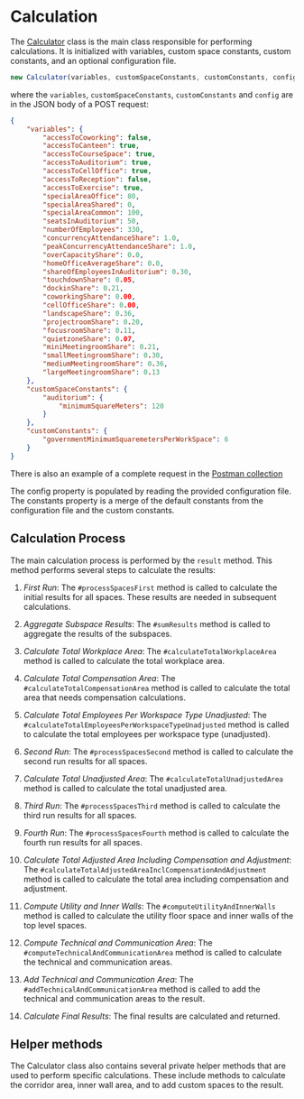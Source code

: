 # Calculation
The [Calculator](../src/calculations/calculator.ts) class is the main class responsible for performing calculations. It is initialized with variables, custom space constants, custom constants, and an optional configuration file.

```typescript
new Calculator(variables, customSpaceConstants, customConstants, config)
```

where the `variables`, `customSpaceConstants`, `customConstants` and `config` are in the JSON body of a POST request:

```json
{
    "variables": {
        "accessToCoworking": false,
        "accessToCanteen": true,
        "accessToCourseSpace": true,
        "accessToAuditorium": true,
        "accessToCellOffice": true,
        "accessToReception": false,
        "accessToExercise": true,
        "specialAreaOffice": 80,
        "specialAreaShared": 0,
        "specialAreaCommon": 100,
        "seatsInAuditorium": 50,
        "numberOfEmployees": 330,
        "concurrencyAttendanceShare": 1.0,
        "peakConcurrencyAttendanceShare": 1.0,
        "overCapacityShare": 0.0,
        "homeOfficeAverageShare": 0.0,
        "shareOfEmployeesInAuditorium": 0.30,
        "touchdownShare": 0.05,
        "dockinShare": 0.21,
        "coworkingShare": 0.00,
        "cellOfficeShare": 0.00,
        "landscapeShare": 0.36,
        "projectroomShare": 0.20,
        "focusroomShare": 0.11,
        "quietzoneShare": 0.07,
        "miniMeetingroomShare": 0.21,
        "smallMeetingroomShare": 0.30,
        "mediumMeetingroomShare": 0.36,
        "largeMeetingroomShare": 0.13
    },
    "customSpaceConstants": {
        "auditorium": {
            "minimumSquareMeters": 120
        }
    },
    "customConstants": {
        "governmentMinimumSquaremetersPerWorkSpace": 6
    }
}
```

There is also an example of a complete request in the [Postman collection](../postman_collection.json)

The config property is populated by reading the provided configuration file. The constants property is a merge of the default constants from the configuration file and the custom constants.

## Calculation Process

The main calculation process is performed by the `result` method. This method performs several steps to calculate the results:

1. *First Run*: The `#processSpacesFirst` method is called to calculate the initial results for all spaces. These results are needed in subsequent calculations.

2. *Aggregate Subspace Results*: The `#sumResults` method is called to aggregate the results of the subspaces.

3. *Calculate Total Workplace Area*: The `#calculateTotalWorkplaceArea` method is called to calculate the total workplace area.

4. *Calculate Total Compensation Area*: The `#calculateTotalCompensationArea` method is called to calculate the total area that needs compensation calculations.

5. *Calculate Total Employees Per Workspace Type Unadjusted*: The `#calculateTotalEmployeesPerWorkspaceTypeUnadjusted` method is called to calculate the total employees per workspace type (unadjusted).

6. *Second Run*: The `#processSpacesSecond` method is called to calculate the second run results for all spaces.

7. *Calculate Total Unadjusted Area*: The `#calculateTotalUnadjustedArea` method is called to calculate the total unadjusted area.

8. *Third Run*: The `#processSpacesThird` method is called to calculate the third run results for all spaces.

9. *Fourth Run*: The `#processSpacesFourth` method is called to calculate the fourth run results for all spaces.

10. *Calculate Total Adjusted Area Including Compensation and Adjustment*: The `#calculateTotalAdjustedAreaInclCompensationAndAdjustment` method is called to calculate the total area including compensation and adjustment.

11. *Compute Utility and Inner Walls*: The `#computeUtilityAndInnerWalls` method is called to calculate the utility floor space and inner walls of the top level spaces.

12. *Compute Technical and Communication Area*: The `#computeTechnicalAndCommunicationArea` method is called to calculate the technical and communication areas.

13. *Add Technical and Communication Area*: The `#addTechnicalAndCommunicationArea` method is called to add the technical and communication areas to the result.

14. *Calculate Final Results*: The final results are calculated and returned.

## Helper methods

The Calculator class also contains several private helper methods that are used to perform specific calculations. These include methods to calculate the corridor area, inner wall area, and to add custom spaces to the result.
